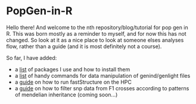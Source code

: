 # PopGen-in-R
Hello there! And welcome to the nth repository/blog/tutorial for pop gen in R. This was born mostly as a reminder to myself, and for now this has not changed. So look at it as a nice place to look at someone elses analyses flow, rather than a guide (and it is most definitely not a course).

So far, I have added:

- a [list](https://github.com/MboiTui/PopGen-in-R/blob/main/R_Packages_I_Often_Use.md) of packages I use and how to install them
- a [list](https://github.com/MboiTui/PopGen-in-R/blob/main/HandyFunctions.md) of handy commands for data manipulation of genind/genlight files
- a [guide](https://github.com/MboiTui/PopGen-in-R/blob/main/HPC_fastStructure.md) on how to run fastStructure on the HPC
- a [guide]() on how to filter snp data from F1 crosses according to patterns of mendelian inheritance (coming soon...)
